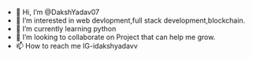 - 👋 Hi, I’m @DakshYadav07
- 👀 I’m interested in web devlopment,full stack development,blockchain.
- 🌱 I’m currently learning python
- 💞️ I’m looking to collaborate on Project that can help me grow.
- 📫 How to reach me IG-idakshyadavv

<!---
DakshYadav07/DakshYadav07 is a ✨ special ✨ repository because its `README.md` (this file) appears on your GitHub profile.
You can click the Preview link to take a look at your changes.
--->
